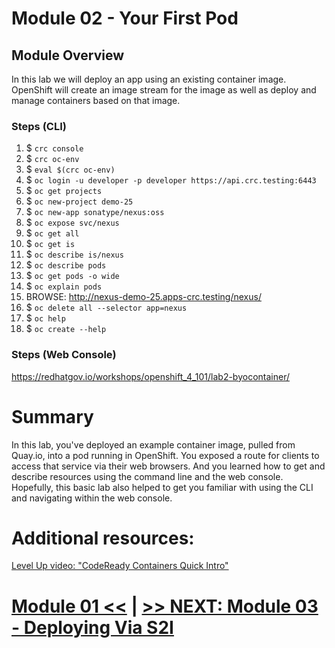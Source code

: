 # Module 02 - Your First Pod

## Module Overview

In this lab we will deploy an app using an existing container image. OpenShift will create an image stream for the image as well as deploy and manage containers based on that image.

### Steps (CLI)

1. $ `crc console`
1. $ `crc oc-env`
1. $ `eval $(crc oc-env)`
1. $ `oc login -u developer -p developer https://api.crc.testing:6443`
1. $ `oc get projects`
1. $ `oc new-project demo-25`
1. $ `oc new-app sonatype/nexus:oss`
1. $ `oc expose svc/nexus`
1. $ `oc get all`
1. $ `oc get is`
1. $ `oc describe is/nexus`
1. $ `oc describe pods`
1. $ `oc get pods -o wide`
1. $ `oc explain pods`
1. BROWSE: http://nexus-demo-25.apps-crc.testing/nexus/
1. $ `oc delete all --selector app=nexus`
1. $ `oc help`
1. $ `oc create --help` 

### Steps (Web Console)

https://redhatgov.io/workshops/openshift_4_101/lab2-byocontainer/

# Summary

In this lab, you've deployed an example container image, pulled from Quay.io, into a pod running in OpenShift. You exposed a route for clients to access that service via their web browsers. And you learned how to get and describe resources using the command line and the web console. Hopefully, this basic lab also helped to get you familiar with using the CLI and navigating within the web console.

# Additional resources:

[Level Up video: "CodeReady Containers Quick Intro"](https://youtu.be/bD7R0n_LyGo)

# [Module 01 <<](../Module%2001%20-%20Overview) | [>> NEXT: Module 03 - Deploying Via S2I](../Module%2003%20-%20Deploying%20via%20S2I)
